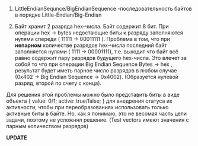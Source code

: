 1. LittleEndianSequnce/BigEndianSequence -последовательность байтов в порядке Little-Endian/Big-Endian

2. Байт хранит 2 разряда hex-числа. Байт содержит 8 бит. 
При операции hex -> bytes недостающие биты к разряду заполняются нулями спереди ( 11111 -> 00011111 ). 
Проблема в том, что при **непарном** количестве разрядов hex-числа последний байт заполняется нулями ( 1111 -> 00001111),
т.е. выходит что байт всё равно содержит пару разрядов будущего hex-числа.
Это влечет за собой то что при операции Big Endian Sequence Bytes -> hex , 
результат будет иметь парное число разрядов в любом случае (0x402 ->  Big Endian Sequence -> 0x4002).
(Образуется нулевой разряд, второй по счету с конца).

Для решения этой проблемы можно было представить биты в виде объекта
 {
   value: 0/1;
   active: true/false;
 }
для внедрения статуса их активности, чтобы при переобразованиях использовать только активные биты в байте.
Но, как я понимаю, это не весомая часть цели задачи, поэтому не усложнял решение.
(Test vectors имеют значения с парным количеством разрядов)

**UPDATE**
